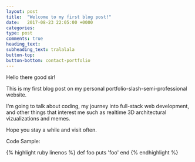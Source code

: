 ```yaml
---
layout: post
title:  "Welcome to my first blog post!"
date:   2017-08-23 22:05:00 +0000
categories:
type: post
comments: true
heading_text:
subheading_text: tralalala
button-top:
button-bottom: contact-portfolio
---
```


Hello there good sir!

This is my first blog post on my personal portfolio-slash-semi-professional website.

I'm going to talk about coding, my journey into full-stack web development, and other things that interest me such as realtime 3D architectural vizualizations and memes.

Hope you stay a while and visit often.

Code Sample:

{% highlight ruby linenos %}
def foo
  puts 'foo'
end
{% endhighlight %}
